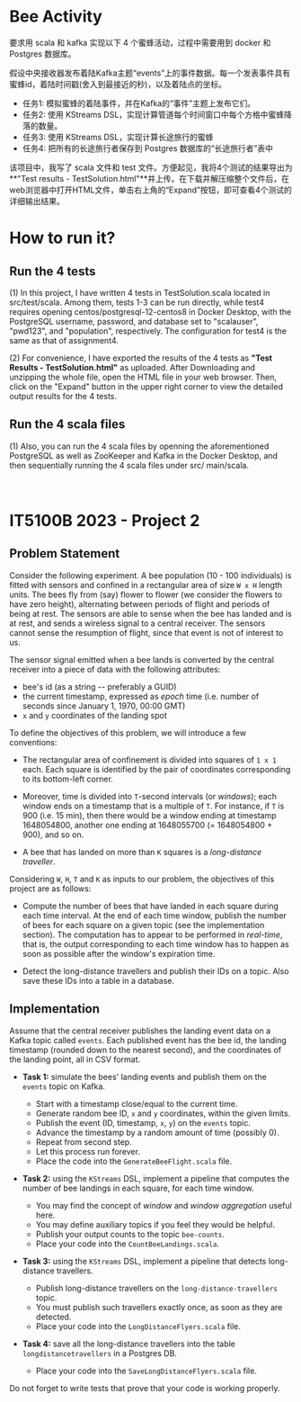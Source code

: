 # Bee Activity

要求用 scala 和 kafka 实现以下 4 个蜜蜂活动，过程中需要用到 docker 和 Postgres 数据库。<br>

假设中央接收器发布着陆Kafka主题“events”上的事件数据。每一个发表事件具有蜜蜂id，着陆时间戳(舍入到最接近的秒)，以及着陆点的坐标。<br>
* 任务1: 模拟蜜蜂的着陆事件，并在Kafka的“事件”主题上发布它们。<br>
* 任务2: 使用 KStreams DSL，实现计算管道每个时间窗口中每个方格中蜜蜂降落的数量。<br>
* 任务3: 使用 KStreams DSL，实现计算长途旅行的蜜蜂<br>
* 任务4: 把所有的长途旅行者保存到 Postgres 数据库的“长途旅行者”表中<br>

该项目中，我写了 scala 文件和 test 文件。方便起见，我将4个测试的结果导出为**"Test results - TestSolution.html"**并上传。在下载并解压缩整个文件后，在web浏览器中打开HTML文件，单击右上角的“Expand”按钮，即可查看4个测试的详细输出结果。<br>


# How to run it?

## Run the 4 tests

(1) In this project, I have written 4 tests in TestSolution.scala located in src/test/scala. Among them, tests 1-3 can be run directly, while test4 requires opening centos/postgresql-12-centos8 in Docker Desktop, with the PostgreSQL username, password, and database set to "scalauser", "pwd123", and "population", respectively. The configuration for test4 is the same as that of assignment4. <br>

(2) For convenience, I have exported the results of the 4 tests as **"Test Results - TestSolution.html"** as uploaded. After Downloading and unzipping the whole file, open the HTML file in your web browser. Then, click on the "Expand" button in the upper right corner to view the detailed output results for the 4 tests.

## Run the 4 scala files

(1) Also, you can run the 4 scala files by openning the aforementioned PostgreSQL as well as ZooKeeper and Kafka in the Docker Desktop, and then sequentially running the 4 scala files under src/ main/scala. <br>
<br>
<br>

# IT5100B 2023 - Project 2

## Problem Statement

Consider the following experiment. A bee population (10 - 100 individuals) is fitted
with sensors and confined in a rectangular area of size `W x H` length units. The bees fly from
(say) flower to flower (we consider the flowers to have zero height), 
alternating between periods of flight and periods of being
at rest. The sensors are able to sense when the bee has landed and
is at rest, and sends a wireless signal to a central receiver. The sensors cannot
sense the resumption of flight, since that event is not of interest to us.

The sensor signal emitted when a bee lands
is converted by the central receiver into a piece of data with the
following attributes:
  * bee's id (as a string -- preferably a GUID)
  * the current timestamp, expressed as *epoch* time (i.e. number of seconds since
     January 1, 1970, 00:00 GMT)
  * `x` and `y` coordinates of the landing spot

To define the objectives of this problem, we will introduce a few conventions:

  * The rectangular area of confinement is divided into squares of `1 x 1` each. 
    Each square is identified by the pair of coordinates corresponding to its
    bottom-left corner.

  * Moreover, time is divided into `T`-second intervals (or *windows*); 
    each window ends on a timestamp that is a multiple of `T`.
    For instance, if `T` is 900 (i.e. 15 min), then there would be a window ending
    at timestamp 1648054800, another one ending at 1648055700 (= 1648054800 + 900), 
    and so on.

  * A bee that has landed on more than `K` squares is a *long-distance traveller*.


Considering `W`, `H`, `T` and `K` as inputs to our problem, the objectives of
this project are as follows:

  * Compute the number of bees that have landed in each square during each time interval.
    At the end of each time window, publish the number of bees for each square on a given
    topic (see the implementation section).
    The computation has to appear to be performed in *real-time*, that is, the output 
    corresponding to each time window has to happen as soon as possible after the window's 
    expiration time.

  * Detect the long-distance travellers and publish their IDs on a topic. Also save these
    IDs into a table in a database.

## Implementation

Assume that the central receiver publishes the landing
event data on a Kafka topic called `events`. Each published
event has the bee id, the landing timestamp (rounded down to the nearest second), 
and the coordinates of the landing point, all in CSV format.

  * **Task 1:** simulate the bees' landing events and publish them on the `events` topic on Kafka.

    * Start with a timestamp close/equal to the current time.
    * Generate random bee ID, `x` and `y` coordinates, within the given limits.
    * Publish the event (ID, timestamp, `x`, `y`) on the `events` topic.
    * Advance the timestamp by a random amount of time (possibly 0).
    * Repeat from second step.
    * Let this process run forever.
    * Place the code into the `GenerateBeeFlight.scala` file.

  * **Task 2:** using the `KStreams` DSL, implement a pipeline that computes
    the number of bee landings in each square, for each time window.

    * You may find the concept of *window* and *window aggregation* useful here.
    * You may define auxiliary topics if you feel they would be helpful.
    * Publish your output counts to the topic `bee-counts`.
    * Place your code into the `CountBeeLandings.scala`.

  * **Task 3:** using the `KStreams` DSL, implement a pipeline that detects
    long-distance travellers.

    * Publish long-distance travellers on the `long-distance-travellers` topic.
    * You must publish such travellers exactly once, as soon as they are detected.
    * Place your code into the `LongDistanceFlyers.scala` file.

  * **Task 4:** save all the long-distance travellers into the table `longdistancetravellers`
    in a Postgres DB.

    * Place your code into the `SaveLongDistanceFlyers.scala` file.

Do not forget to write tests that prove that your code is working properly.
